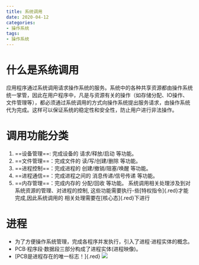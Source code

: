 ```yaml
---
title: 系统调用
date: 2020-04-12
categories:
- 操作系统
tags:
- 操作系统
---
```

# 什么是系统调用
应用程序通过系统调用请求操作系统的服务。系统中的各种共享资源都由操作系统统一掌管，因此在用户程序中，凡是与资源有关的操作（如存储分配、IO操作、文件管理等），都必须通过系统调用的方式向操作系统提出服务请求，由操作系统代为完成。这样可以保证系统的稳定性和安全性，防止用户进行非法操作。
# 调用功能分类
1. ==设备管理==: 完成设备的 请求/释放/启动 等功能。
2. ==文件管理==：完成文件的 读/写/创建/删除 等功能。
3. ==进程控制==：完成进程的 创建/撤销/阻塞/唤醒 等功能。
4. ==进程通信==：完成进程之间的 消息传递/信号传递 等功能。
5. ==内存管理==：完成内存的 分配/回收 等功能。
系统调用相关处理涉及到对系统资源的管理、对进程的控制,
这些功能需要执行-些[特权指令]{.red}才能完成,因此系统调用的
相关处理需要在[核心态]{.red}下进行
# 进程
* 为了方便操作系统管理，完成各程序并发执行，引入了进程·进程实体的概念。
* PCB·程序段·数据段三部分构成了进程实体(进程映像)。
* [PCB是进程存在的唯一标志！]{.red}
![](https://pic.imgdb.cn/item/626e5a99239250f7c575d506.png)
